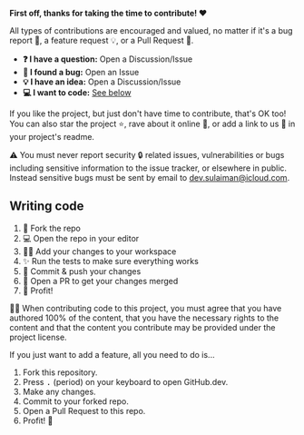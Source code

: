 **First off, thanks for taking the time to contribute! ❤️**

All types of contributions are encouraged and valued, no matter if it's a bug
report 🐛, a feature request 💡, or a Pull Request 🚀.

- **❓ I have a question:** Open a Discussion/Issue
- **🐛 I found a bug:** Open an Issue
- **💡 I have an idea:** Open a Discussion/Issue
- **💻 I want to code:** [See below](#writing-code)

If you like the project, but just don't have time to contribute, that's OK too!
You can also star the project ⭐, rave about it online 💬, or add a link to us
🔗 in your project's readme.

⚠️ You must never report security 🔒 related issues, vulnerabilities or bugs
including sensitive information to the issue tracker, or elsewhere in public.
Instead sensitive bugs must be sent by email to
dev.sulaiman@icloud.com.

## Writing code

1. 🔀 Fork the repo
2. 💻 Open the repo in your editor
3. 👨‍💻 Add your changes to your workspace
4. ✨ Run the tests to make sure everything works
5. 🔖 Commit & push your changes
6. 🔁 Open a PR to get your changes merged
7. 🚀 Profit!

👩‍⚖️ When contributing code to this project, you must agree that you have authored
100% of the content, that you have the necessary rights to the content and that
the content you contribute may be provided under the project license.

If you just want to add a feature, all you need to do is...

1. Fork this repository.
2. Press <kbd>.</kbd> (period) on your keyboard to open GitHub.dev.
3. Make any changes.
4. Commit to your forked repo.
5. Open a Pull Request to this repo.
6. Profit! 🎉
